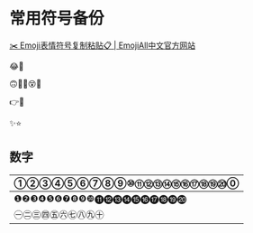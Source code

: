 # 常用符号备份



[✂️ Emoji表情符号复制粘贴📋 | EmojiAll中文官方网站](https://copy.emojiall.com/zh-hans/)

😂🤣

🙃🤪🤯😵👿

👉🙏



✨⭐

## 数字

| ①②③④⑤⑥⑦⑧⑨⑩⑪⑫⑬⑭⑮⑯⑰⑱⑲⑳⓪ |
| --------------------- |
| ❶❷❸❹❺❻❼❽❾❿⓫⓬⓭⓮⓯⓰⓱⓲⓳⓴  |
| ㊀㊁㊂㊃㊄㊅㊆㊇㊈㊉  |




